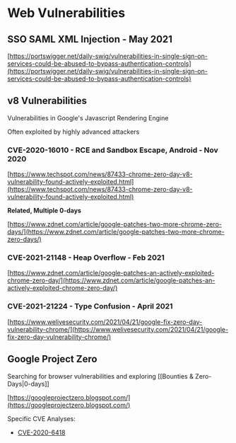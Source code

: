 # Web Vulnerabilities

## SSO SAML XML Injection - May 2021

[https://portswigger.net/daily-swig/vulnerabilities-in-single-sign-on-services-could-be-abused-to-bypass-authentication-controls](https://portswigger.net/daily-swig/vulnerabilities-in-single-sign-on-services-could-be-abused-to-bypass-authentication-controls)

## v8 Vulnerabilities

Vulnerabilities in Google's Javascript Rendering Engine

Often exploited by highly advanced attackers

### CVE-2020-16010 - RCE and Sandbox Escape, Android - Nov 2020

[https://www.techspot.com/news/87433-chrome-zero-day-v8-vulnerability-found-actively-exploited.html](https://www.techspot.com/news/87433-chrome-zero-day-v8-vulnerability-found-actively-exploited.html)

**Related, Multiple 0-days**

[https://www.zdnet.com/article/google-patches-two-more-chrome-zero-days/](https://www.zdnet.com/article/google-patches-two-more-chrome-zero-days/)

### CVE-2021-21148 - Heap Overflow - Feb 2021

[https://www.zdnet.com/article/google-patches-an-actively-exploited-chrome-zero-day/](https://www.zdnet.com/article/google-patches-an-actively-exploited-chrome-zero-day/)

### CVE-2021-21224 - Type Confusion - April 2021

[https://www.welivesecurity.com/2021/04/21/google-fix-zero-day-vulnerability-chrome/](https://www.welivesecurity.com/2021/04/21/google-fix-zero-day-vulnerability-chrome/)

## Google Project Zero

Searching for browser vulnerabilities and exploring [[Bounties & Zero-Days|0-days]]

[https://googleprojectzero.blogspot.com/](https://googleprojectzero.blogspot.com/)

Specific CVE Analyses:
- [CVE-2020-6418](https://googleprojectzero.github.io/0days-in-the-wild/0day-RCAs/2020/CVE-2020-6418.html)